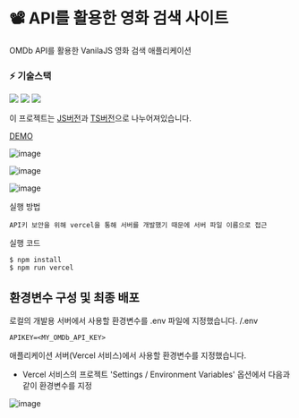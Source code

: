 # 📽 API를 활용한 영화 검색 사이트 
OMDb API를 활용한 VanilaJS 영화 검색 애플리케이션

### ⚡ 기술스택 
<img src="https://img.shields.io/badge/vercel-000000?style=for-the-badge&logo=vercel&logoColor=white"> <img src="https://img.shields.io/badge/typescript-3178C6?style=for-the-badge&logo=typescript&logoColor=white"> <img src="https://img.shields.io/badge/javacript-F7DF1E?style=for-the-badge&logo=javacript&logoColor=white">

이 프로젝트는 [JS버전](https://github.com/kimdayeon37/API_Movie_VanilaJS/tree/master)과 [TS버전](https://github.com/kimdayeon37/API_Movie_VanilaJS/tree/typescript)으로 나누어져있습니다.


[DEMO](https://api-movie-vanila-js.vercel.app/#/)


![image](https://github.com/kimdayeon37/API_Movie_VanilaJS/assets/93921784/39c6de5c-4610-4e5e-a707-46741704bdc7)

![image](https://github.com/kimdayeon37/API_Movie_VanilaJS/assets/93921784/e2a48489-9532-47f2-bd9e-226ac398aee8)

![image](https://github.com/kimdayeon37/API_Movie_VanilaJS/assets/93921784/94a1e54b-0397-4f73-b425-b19fc9f969f2)




실행 방법
```
API키 보안을 위해 vercel을 통해 서버를 개발했기 때문에 서버 파일 이름으로 접근 
```

실행 코드
```
$ npm install
$ npm run vercel
```



## 환경변수 구성 및 최종 배포 
로컬의 개발용 서버에서 사용할 환경변수를 .env 파일에 지정했습니다.
/.env
```
APIKEY=<MY_OMDb_API_KEY>
```

애플리케이션 서버(Vercel 서비스)에서 사용할 환경변수를 지정했습니다.
- Vercel 서비스의 프로젝트 'Settings / Environment Variables' 옵션에서 다음과 같이 환경변수를 지정

![image](https://github.com/kimdayeon37/API_Movie_VanilaJS/assets/93921784/6112df5c-d890-455e-a5d4-a5a1c897c9ef)

